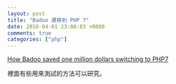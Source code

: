 ```yaml
---
layout: post
title: "Badoo 遷移到 PHP 7"
date: 2016-04-01 23:08:03 +0800
comments: true
categories: ["php"]
---
```


<!-- more -->

[How Badoo saved one million dollars switching to PHP7]

裡面有些用來測試的方法可以研究。

[How Badoo saved one million dollars switching to PHP7]:https://techblog.badoo.com/blog/2016/03/14/how-badoo-saved-one-million-dollars-switching-to-php7/
